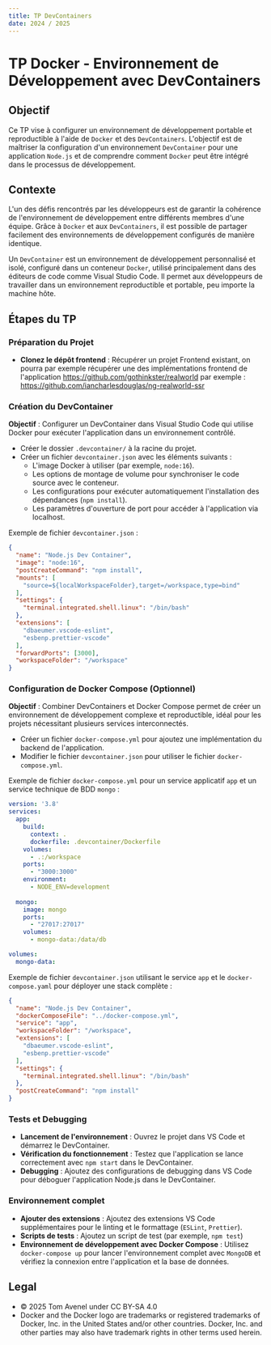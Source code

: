 ```yaml
---
title: TP DevContainers
date: 2024 / 2025
---
```


# TP Docker - Environnement de Développement avec DevContainers

## Objectif

Ce TP vise à configurer un environnement de développement portable et reproductible à l'aide de `Docker` et des `DevContainers`. L'objectif est de maîtriser la configuration d'un environnement `DevContainer` pour une application `Node.js` et de comprendre comment `Docker` peut être intégré dans le processus de développement.

## Contexte

L'un des défis rencontrés par les développeurs est de garantir la cohérence de l'environnement de développement entre différents membres d'une équipe. Grâce à `Docker` et aux `DevContainers`, il est possible de partager facilement des environnements de développement configurés de manière identique.

Un `DevContainer` est un environnement de développement personnalisé et isolé, configuré dans un conteneur `Docker`, utilisé principalement dans des éditeurs de code comme Visual Studio Code. Il permet aux développeurs de travailler dans un environnement reproductible et portable, peu importe la machine hôte.

## Étapes du TP

### Préparation du Projet

- **Clonez le dépôt frontend** : Récupérer un projet Frontend existant, on pourra par exemple récupérer une des implémentations frontend de l'application <https://github.com/gothinkster/realworld> par exemple : <https://github.com/iancharlesdouglas/ng-realworld-ssr>

### Création du DevContainer

**Objectif** : Configurer un DevContainer dans Visual Studio Code qui utilise Docker pour exécuter l'application dans un environnement contrôlé.

- Créer le dossier `.devcontainer/` à la racine du projet.
- Créer un fichier `devcontainer.json` avec les éléments suivants :
   - L'image Docker à utiliser (par exemple, `node:16`).
   - Les options de montage de volume pour synchroniser le code source avec le conteneur.
   - Les configurations pour exécuter automatiquement l'installation des dépendances (`npm install`).
   - Les paramètres d'ouverture de port pour accéder à l'application via localhost.

Exemple de fichier `devcontainer.json` :
```json
{
  "name": "Node.js Dev Container",
  "image": "node:16",
  "postCreateCommand": "npm install",
  "mounts": [
    "source=${localWorkspaceFolder},target=/workspace,type=bind"
  ],
  "settings": {
    "terminal.integrated.shell.linux": "/bin/bash"
  },
  "extensions": [
    "dbaeumer.vscode-eslint",
    "esbenp.prettier-vscode"
  ],
  "forwardPorts": [3000],
  "workspaceFolder": "/workspace"
}
```

### Configuration de Docker Compose (Optionnel)

**Objectif** : Combiner DevContainers et Docker Compose permet de créer un environnement de développement complexe et reproductible, idéal pour les projets nécessitant plusieurs services interconnectés.

- Créer un fichier `docker-compose.yml` pour ajoutez une implémentation du backend de l'application.
- Modifier le fichier `devcontainer.json` pour utiliser le fichier `docker-compose.yml`.

Exemple de fichier `docker-compose.yml` pour un service applicatif `app` et un service technique de BDD `mongo` :

```yaml
version: '3.8'
services:
  app:
    build:
      context: .
      dockerfile: .devcontainer/Dockerfile
    volumes:
      - .:/workspace
    ports:
      - "3000:3000"
    environment:
      - NODE_ENV=development
  
  mongo:
    image: mongo
    ports:
      - "27017:27017"
    volumes:
      - mongo-data:/data/db

volumes:
  mongo-data:
```

Exemple de fichier `devcontainer.json` utilisant le service `app` et le `docker-compose.yaml` pour déployer une stack complète :

```json
{
  "name": "Node.js Dev Container",
  "dockerComposeFile": "../docker-compose.yml",
  "service": "app",
  "workspaceFolder": "/workspace",
  "extensions": [
    "dbaeumer.vscode-eslint",
    "esbenp.prettier-vscode"
  ],
  "settings": {
    "terminal.integrated.shell.linux": "/bin/bash"
  },
  "postCreateCommand": "npm install"
}
```

### Tests et Debugging

- **Lancement de l'environnement** : Ouvrez le projet dans VS Code et démarrez le DevContainer.
- **Vérification du fonctionnement** : Testez que l'application se lance correctement avec `npm start` dans le DevContainer.
- **Debugging** : Ajoutez des configurations de debugging dans VS Code pour déboguer l'application Node.js dans le DevContainer.

### Environnement complet

- **Ajouter des extensions** : Ajoutez des extensions VS Code supplémentaires pour le linting et le formattage (`ESLint`, `Prettier`).
- **Scripts de tests** : Ajoutez un script de test (par exemple, `npm test`)
- **Environnement de développement avec Docker Compose** : Utilisez `docker-compose up` pour lancer l'environnement complet avec `MongoDB` et vérifiez la connexion entre l'application et la base de données.

## Legal

- © 2025 Tom Avenel under CC  BY-SA 4.0
- Docker and the Docker logo are trademarks or registered trademarks of Docker, Inc. in the United States and/or other countries. Docker, Inc. and other parties may also have trademark rights in other terms used herein.

